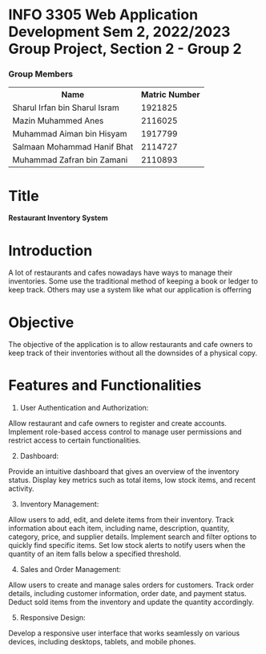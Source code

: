 # INFO 3305 Web Application Development Sem 2, 2022/2023 Group Project, Section 2 - Group 2
<h3> Group Members</h3>
<table>
    <tr>
      <th>Name</th>
      <th>Matric Number</th>
    </tr>
    <tr>
      <td>Sharul Irfan bin Sharul Isram</td>
      <td>1921825</td>
    </tr>
    <tr>
      <td>Mazin Muhammed Anes</td>
      <td>2116025</td>
    </tr>
    <tr>
      <td>Muhammad Aiman bin Hisyam</td>
      <td>1917799</td>
    </tr>
    <tr>
      <td>Salmaan Mohammad Hanif Bhat</td>
      <td>2114727</td>
    </tr>
    <tr>
      <td>Muhammad Zafran bin Zamani</td>
      <td>2110893</td>
    </tr>
</table>

# Title
**Restaurant Inventory System**

# Introduction
A lot of restaurants and cafes nowadays have ways to manage their inventories. Some use the traditional method of keeping a book or ledger to keep track. Others may use a system like what our application is offerring

# Objective
The objective of the application is to allow restaurants and cafe owners to keep track of their inventories without all the downsides of a physical copy.

# Features and Functionalities 

1. User Authentication and Authorization:

Allow restaurant and cafe owners to register and create accounts.
Implement role-based access control to manage user permissions and restrict access to certain functionalities.

2. Dashboard:

Provide an intuitive dashboard that gives an overview of the inventory status.
Display key metrics such as total items, low stock items, and recent activity.

3. Inventory Management:

Allow users to add, edit, and delete items from their inventory.
Track information about each item, including name, description, quantity, category, price, and supplier details.
Implement search and filter options to quickly find specific items.
Set low stock alerts to notify users when the quantity of an item falls below a specified threshold.

4. Sales and Order Management:

Allow users to create and manage sales orders for customers.
Track order details, including customer information, order date, and payment status.
Deduct sold items from the inventory and update the quantity accordingly.

5. Responsive Design:

Develop a responsive user interface that works seamlessly on various devices, including desktops, tablets, and mobile phones.
